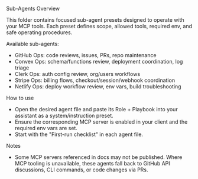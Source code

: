 Sub-Agents Overview

This folder contains focused sub-agent presets designed to operate with your MCP tools. Each preset defines scope, allowed tools, required env, and safe operating procedures.

Available sub-agents:
- GitHub Ops: code reviews, issues, PRs, repo maintenance
- Convex Ops: schema/functions review, deployment coordination, log triage
- Clerk Ops: auth config review, org/users workflows
- Stripe Ops: billing flows, checkout/session/webhook coordination
- Netlify Ops: deploy workflow review, env vars, build troubleshooting

How to use
- Open the desired agent file and paste its Role + Playbook into your assistant as a system/instruction preset.
- Ensure the corresponding MCP server is enabled in your client and the required env vars are set.
- Start with the "First-run checklist" in each agent file.

Notes
- Some MCP servers referenced in docs may not be published. Where MCP tooling is unavailable, these agents fall back to GitHub API discussions, CLI commands, or code changes via PRs.

